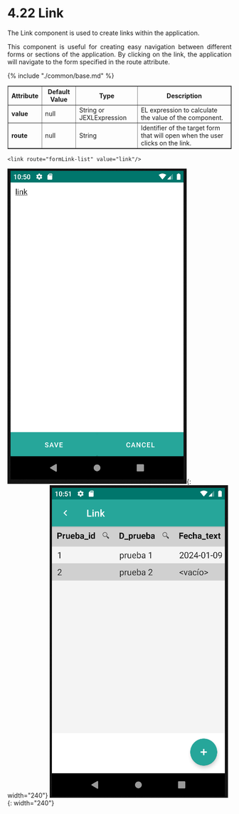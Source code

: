 # 4.22 Link
<div style="text-align: justify;">
    <p>The Link component is used to create links within the application.</p>
    <p>This component is useful for creating easy navigation between different forms or sections of the application. By clicking on the link, the application will navigate to the form specified in the route attribute.</p>
</div>
<table border="1">
    <thead>
        <tr>
            <th colspan="2">Attribute</th>
            <th>Default Value</th>
            <th>Type</th>
            <th>Description</th>
         </tr>
    </thead>
    <tbody>
        {% include "./common/base.md" %}
        <tr>
            <td colspan="2"><strong>value</strong></td>
            <td>null</td>
            <td>String or JEXLExpression</td>
            <td>EL expression to calculate the value of the component.</td>
        </tr>
        <tr>
            <td colspan="2"><strong>route</strong></td>
            <td>null</td>
            <td>String</td>
            <td>Identifier of the target form that will open when the user clicks on the link.</td>
        </tr>
    </tbody>
</table>

    <link route="formLink-list" value="link"/>

![Image 1](../img/link1.png){: width="240"} ![Image 2](../img/link2.png){: width="240"}
